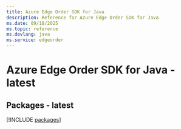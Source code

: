 ```yaml
---
title: Azure Edge Order SDK for Java
description: Reference for Azure Edge Order SDK for Java
ms.date: 09/18/2025
ms.topic: reference
ms.devlang: java
ms.service: edgeorder
---
```

# Azure Edge Order SDK for Java - latest
## Packages - latest
[!INCLUDE [packages](edge-order-index.md)]